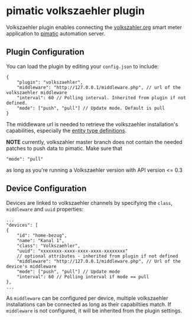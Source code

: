 pimatic volkszaehler plugin
===========================

Volkszaehler plugin enables connecting the [volkszahler.org](http://volkszahler.org) smart meter application to [pimatic](http://pimatic.org) automation server.

Plugin Configuration
-------------
You can load the plugin by editing your `config.json` to include:

    {
		"plugin": "volkszaehler",
		"middleware": "http://127.0.0.1/middleware.php", // url of the volkszaehler middleware
		"interval": 60 // Polling interval. Inherited from plugin if not defined.
		"mode": ["push", "pull"] // Update mode. Default is pull
    }

The middleware url is needed to retrieve the volkszaehler installation's capabilities, especially the [entity type definitions](https://github.com/volkszaehler/volkszaehler.org/blob/master/lib/Volkszaehler/Definition/EntityDefinition.json).

**NOTE** currently, volkszahler master branch does not contain the needed patches to push data to pimatic. Make sure that

	"mode": "pull"

as long as you're running a Volkszaehler version with API version <= 0.3

Device Configuration
-------------
Devices are linked to volkszaehler channels by specifying the `class`, `middleware` and `uuid` properties:

	...
	"devices": [
	{
		"id": "home-bezug",
		"name": "Kanal 1",
		"class": "Volkszaehler",
		"uuid": "xxxxxxxx-xxxx-xxxx-xxxx-xxxxxxxx"
		// optional attributes - inherited from plugin if not defined
		"middleware": "http://127.0.0.1/middleware.php", // Url of the device's middleware
		"mode": ["push", "pull"] // Update mode
		"interval": 60 // Polling interval if mode == pull
	},
	...

As `middleware` can be configured per device, multiple volkszaehler installations can be connected as long as their capabiltiies match. If `middleware` is not configured, it will be inherited from the plugin settings.
